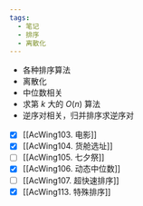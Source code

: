 ```yaml
---
tags:
  - 笔记
  - 排序
  - 离散化
---
```

- 各种排序算法
- 离散化
- 中位数相关
- 求第 $k$ 大的 $O(n)$ 算法
- 逆序对相关，归并排序求逆序对

- [x] [[AcWing103. 电影]]
- [x] [[AcWing104. 货舱选址]]
- [ ] [[AcWing105. 七夕祭]]
- [x] [[AcWing106. 动态中位数]]
- [ ] [[AcWing107. 超快速排序]]
- [x] [[AcWing113. 特殊排序]]
